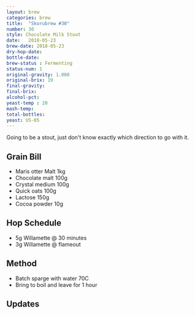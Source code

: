 ```yaml
---
layout: brew
categories: brew
title:  "Skorubrew #30"
number: 30
style: Chocolate Milk Stout
date:   2018-05-23
brew-date: 2018-05-23
dry-hop-date:
bottle-date:
brew-status : Fermenting
status-num: 1
original-gravity: 1.080
original-brix: 19
final-gravity:
final-brix:
alcohol-pct:
yeast-temp : 20
mash-temp:
total-bottles:
yeast: US-05
---
```


Going to be a stout, just don't know exactly which direction to go with it.

Grain Bill
-----

* Maris otter Malt 1kg
* Chocolate malt 100g
* Crystal medium 100g
* Quick oats 100g
* Lactose 150g
* Cocoa powder 10g



Hop Schedule
-------------
* 5g Willamette @ 30 minutes
* 3g Willamette @ flameout


Method
-------

* Batch sparge with water 70C
* Bring to boil and leave for 1 hour


Updates
-------


